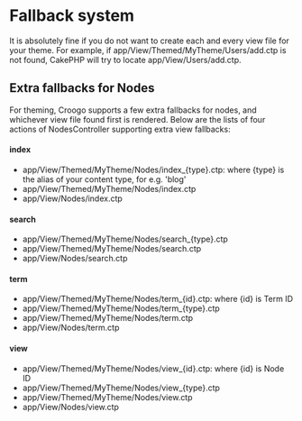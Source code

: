 # Fallback system

It is absolutely fine if you do not want to create each and every view file for your theme. For example, if app/View/Themed/MyTheme/Users/add.ctp is not found, CakePHP will try to locate app/View/Users/add.ctp.

## Extra fallbacks for Nodes

For theming, Croogo supports a few extra fallbacks for nodes, and whichever view file found first is rendered. Below are the lists of four actions of NodesController supporting extra view fallbacks:

#### index
  
   * app/View/Themed/MyTheme/Nodes/index\_{type}.ctp: where {type} is the alias of your content type, for e.g. 'blog'
   * app/View/Themed/MyTheme/Nodes/index.ctp
   * app/View/Nodes/index.ctp

#### search

   * app/View/Themed/MyTheme/Nodes/search\_{type}.ctp
   * app/View/Themed/MyTheme/Nodes/search.ctp
   * app/View/Nodes/search.ctp

#### term

   * app/View/Themed/MyTheme/Nodes/term\_{id}.ctp: where {id} is Term ID
   * app/View/Themed/MyTheme/Nodes/term\_{type}.ctp
   * app/View/Themed/MyTheme/Nodes/term.ctp
   * app/View/Nodes/term.ctp

#### view

   * app/View/Themed/MyTheme/Nodes/view\_{id}.ctp: where {id} is Node ID
   * app/View/Themed/MyTheme/Nodes/view\_{type}.ctp
   * app/View/Themed/MyTheme/Nodes/view.ctp
   * app/View/Nodes/view.ctp